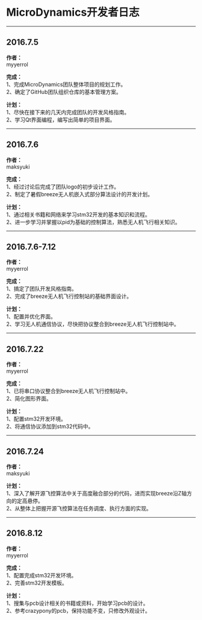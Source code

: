 # MicroDynamics开发者日志

---
## 2016.7.5

**作者：**<br>
myyerrol<br>

**完成：**<br>
1、完成MicroDynamics团队整体项目的规划工作。<br>
2、确定了GitHub团队组织仓库的基本管理方案。<br>

**计划：**<br>
1、尽快在接下来的几天内完成团队的开发风格指南。<br>
2、学习Qt界面编程，编写出简单的项目界面。<br>

---
## 2016.7.6

**作者：**<br>
maksyuki<br>

**完成：**<br>
1、经过讨论后完成了团队logo的初步设计工作。<br>
2、制定了暑假breeze无人机嵌入式部分算法设计的开发计划。<br>

**计划：**<br>
1、通过相关书籍和网络来学习stm32开发的基本知识和流程。<br>
2、进一步学习并掌握以pid为基础的控制算法，熟悉无人机飞行相关知识。<br>

---
## 2016.7.6-7.12

**作者：**<br>
myyerrol<br>

**完成：**<br>
1、搞定了团队开发风格指南。<br>
2、完成了breeze无人机飞行控制站的基础界面设计。<br>

**计划：**<br>
1、配置并优化界面。<br>
2、学习无人机通信协议，尽快把协议整合到breeze无人机飞行控制站中。<br>

---
## 2016.7.22

**作者：**<br>
myyerrol<br>

**完成：**<br>
1、已将串口协议整合到breeze无人机飞行控制站中。<br>
2、简化图形界面。<br>

**计划：**<br>
1、配置stm32开发环境。<br>
2、将通信协议添加到stm32代码中。<br>

---
## 2016.7.24

**作者：**<br>
maksyuki<br>

**计划：**<br>
1、深入了解开源飞控算法中关于高度融合部分的代码，进而实现breeze沿Z轴方向的定高悬停。<br>
2、从整体上把握开源飞控算法在任务调度、执行方面的实现。<br>

---
## 2016.8.12

**作者：**<br>
myyerrol<br>

**完成：**<br>
1、配置完成stm32开发环境。<br>
2、完善stm32开发模板。<br>

**计划：**<br>
1、搜集与pcb设计相关的书籍或资料，开始学习pcb的设计。<br>
2、参考crazypony的pcb，保持功能不变，只修改外观设计。<br>
